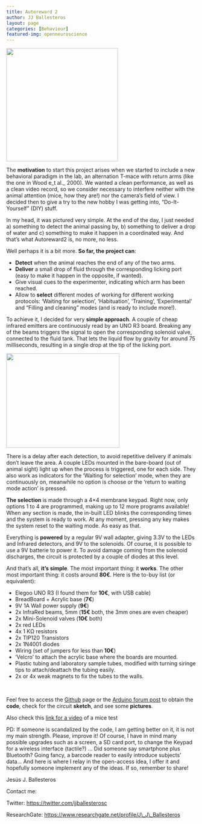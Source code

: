 ```yaml
---
title: Autoreward 2
author: JJ Ballesteros
layout: page
categories: [Behaviour]
featured-img: openneuroscience
---
```



[<img class="aligncenter size-medium wp-image-1393" src="https://i0.wp.com/openeuroscience.com/wp-content/uploads/2017/08/IMG_26072017_122944_HDR.jpg?resize=296%2C300" alt="" width="296" height="300" srcset="https://i0.wp.com/openeuroscience.com/wp-content/uploads/2017/08/IMG_26072017_122944_HDR.jpg?resize=296%2C300 296w, https://i0.wp.com/openeuroscience.com/wp-content/uploads/2017/08/IMG_26072017_122944_HDR.jpg?w=593 593w" sizes="(max-width: 296px) 100vw, 296px" data-recalc-dims="1" />](https://photos.google.com/share/AF1QipMxpXqxGWiVl98sFRuE5d2wyF7pcO_i23qoHJxjQryp-zRBaBtiwzllZpUM55V4wg/photo/AF1QipNxO-Oprgxr0ZqXD5d_xa9bAcE9DPH41ruR1mbG?key=aU5WVnBFN19RbDc0WUw3T2Z3UVVNZTlybTBsMDdB)

The **motivation** to start this project arises when we started to include a new behavioral paradigm in the lab, an alternation T-mace with return arms (like the one in Wood e_t al._ 2000). We wanted a clean performance, as well as a clean video record, so we consider necessary to interfere neither with the animal attention (mice, how they are!) nor the camera’s field of view. I decided then to give a try to the new hobby I was getting into, “Do-It-Yourself” (DIY) stuff.

In my head, it was pictured very simple. At the end of the day, I just needed a) something to detect the animal passing by, b) something to deliver a drop of water and c) something to make it happen in a coordinated way. And that’s what Autoreward2 is, no more, no less.

Well perhaps it is a bit more. **So far, the project can**:

  * **Detect** when the animal reaches the end of any of the two arms.
  * **Deliver** a small drop of fluid through the corresponding licking port (easy to make it happen in the opposite, if wanted).
  * Give visual cues to the experimenter, indicating which arm has been reached.
  * Allow to **select** different modes of working for different working protocols: ‘Waiting for selection’, ‘Habituation’, ‘Training’, ‘Experimental’ and “Filling and cleaning” modes (and is ready to include more!).

To achieve it, I decided for very **simple approach**. A couple of cheap infrared emitters are continuously read by an UNO R3 board. Breaking any of the beams triggers the signal to open the corresponding solenoid valve, connected to the fluid tank. That lets the liquid flow by gravity for around 75 milliseconds, resulting in a single drop at the tip of the licking port.

<img class="aligncenter size-medium wp-image-1395" src="https://i0.wp.com/openeuroscience.com/wp-content/uploads/2017/08/IMG_26072017_123026_HDR.jpg?resize=300%2C250" alt="" width="300" height="250" srcset="https://i0.wp.com/openeuroscience.com/wp-content/uploads/2017/08/IMG_26072017_123026_HDR.jpg?resize=300%2C250 300w, https://i0.wp.com/openeuroscience.com/wp-content/uploads/2017/08/IMG_26072017_123026_HDR.jpg?w=720 720w" sizes="(max-width: 300px) 100vw, 300px" data-recalc-dims="1" />

There is a delay after each detection, to avoid repetitive delivery if animals don’t leave the area. A couple LEDs mounted in the bare-board (out of animal sight) light up when the process is triggered, one for each side. They also work as indicators for the ‘Waiting for selection’ mode, when they are continuously on, meanwhile no option is choose or the ‘return to waiting mode action’ is pressed.

**The selection** is made through a 4&#215;4 membrane keypad. Right now, only options 1 to 4 are programmed, making up to 12 more programs available! When any section is made, the in-built LED blinks the corresponding times and the system is ready to work. At any moment, pressing any key makes the system reset to the waiting mode. As easy as that.

Everything is **powered** by a regular 9V wall adapter, giving 3.3V to the LEDs and Infrared detectors, and 9V to the solenoids. Of course, it is possible to use a 9V batterie to power it. To avoid damage coming from the solenoid discharges, the circuit is protected by a couple of diodes at this level.

And that’s all, **it’s simple**. The most important thing: it **works**. The other most important thing: it costs around **80€**. Here is the to-buy list (or equivalent):

  * Elegoo UNO R3 (I found them for **10€**, with USB cable)
  * BreadBoard + Acrylic base (**7€**)
  * 9V 1A Wall power supply (**9€**)
  * 2x InfraRed beams, 5mm (**15€** both, the 3mm ones are even cheaper)
  * 2x Mini-Solenoid valves (**10€** both)
  * 2x red LEDs
  * 4x 1 KΩ resistors
  * 2x TIP120 Transistors
  * 2x 1N4001 diodes
  * Wiring (set of jumpers for less than **10€**)
  * ‘Velcro’ to attach the acrylic base where the boards are mounted.
  * Plastic tubing and laboratory sample tubes, modified with turning siringe tips to attach/deattach the tubing easily.
  * 2x or 4x weak magnets to fix the tubes to the walls.

&nbsp;

Feel free to access the [Github](https://github.com/jjballesteros/Arduino-AutoReward) page or the [Arduino forum post](http://forum.arduino.cc/index.php?topic=476643.0) to obtain the **code**, check for the circuit **sketch**, and see some **pictures**.

Also check this [link for a video](https://photos.app.goo.gl/inLCLgfL1IqyNhQP2) of a mice test

PD: If someone is scandalized by the code, I am getting better on it, it is not my main strength. Please, improve it! Of course, I have in mind many possible upgrades such as a screen, a SD card port, to change the Keypad for a wireless interface (tactile?) … Did someone say smartphone plus Bluetooth? Going fancy, a barcode reader to easily introduce subjects’ data… And here is where I relay in the open-access idea, I offer it and hopefully someone implement any of the ideas. If so, remember to share!

Jesús J. Ballesteros

Contact me:

Twitter: https://twitter.com/jjballesterosc

ResearchGate: https://www.researchgate.net/profile/J\_J\_Ballesteros
